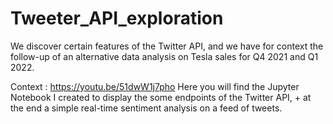 # Tweeter_API_exploration
We discover certain features of the Twitter API, and we have for context the follow-up of an alternative data analysis on Tesla sales for Q4 2021 and Q1 2022.

Context : https://youtu.be/51dwW1j7pho
Here you will find the Jupyter Notebook I created to display the some endpoints of the Twitter API, + at the end a simple real-time sentiment analysis on a feed of tweets.

